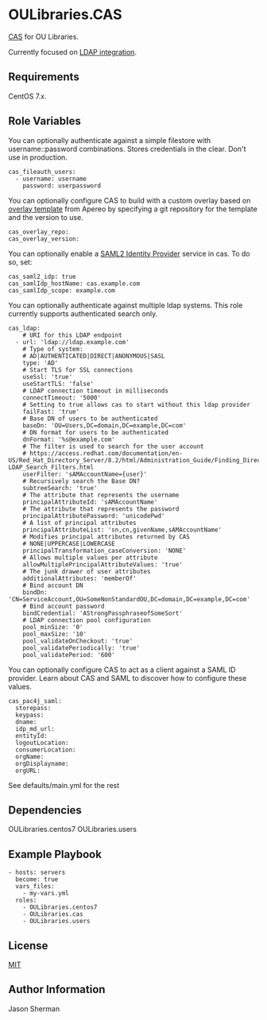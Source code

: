 OULibraries.CAS
=========

[CAS](https://apereo.github.io/cas/4.2.x/index.html) for OU Libraries.

Currently focused on [LDAP integration](https://apereo.github.io/cas/4.2.x/installation/LDAP-Authentication.html).

Requirements
------------

CentOS 7.x.

Role Variables
--------------
You can optionally authenticate against a simple filestore with username::password combinations. Stores credentials in the clear. Don't use in production.

```
cas_fileauth_users:
  - username: username
    password: userpassword
```

You can optionally configure CAS to build with a custom overlay based
on [overlay template](https://github.com/apereo/cas-overlay-template)
from Apereo by specifying a git repository for the template and the
version to use.

```
cas_overlay_repo: 
cas_overlay_version: 
```

You can optionally enable a [SAML2 Identity Provider](https://apereo.github.io/cas/5.0.x/installation/Configuring-SAML2-Authentication.html) service in cas.
To do so, set:
```
cas_saml2_idp: true
cas_samlIdp_hostName: cas.example.com
cas_samlIdp_scope: example.com
```



You can optionally authenticate against multiple ldap systems.  This role currently supports authenticated search only.

```
cas_ldap:
    # URI for this LDAP endpoint
  - url: 'ldap://ldap.example.com'
    # Type of system:
    # AD|AUTHENTICATED|DIRECT|ANONYMOUS|SASL
    type: 'AD'
    # Start TLS for SSL connections
    useSsl: 'true'
    useStartTLS: 'false'
    # LDAP connection timeout in milliseconds
    connectTimeout: '5000'
    # Setting to true allows cas to start without this ldap provider
    failFast: 'true'
    # Base DN of users to be authenticated
    baseDn: 'OU=Users,DC=domain,DC=example,DC=com'
    # DN format for users to be authenticated
    dnFormat: '%s@example.com'
    # The filter is used to search for the user account
    # https://access.redhat.com/documentation/en-US/Red_Hat_Directory_Server/8.2/html/Administration_Guide/Finding_Directory_Entries-LDAP_Search_Filters.html
    userFilter: 'sAMAccountName={user}'
    # Recursively search the Base DN?
    subtreeSearch: 'true'
    # The attribute that represents the username
    principalAttributeId: 'sAMAccountName'
    # The attribute that represents the password
    principalAttributePassword: 'unicodePwd'
    # A list of principal attributes
    principalAttributeList: 'sn,cn,givenName,sAMAccountName'
    # Modifies principal attributes returned by CAS
    # NONE|UPPERCASE|LOWERCASE
    principalTransformation_caseConversion: 'NONE'
    # Allows multiple values per attribute
    allowMultiplePrincipalAttributeValues: 'true'
    # The junk drawer of user attributes
    additionalAttributes: 'memberOf'
    # Bind account DN
    bindDn: 'CN=ServiceAccount,OU=SomeNonStandardOU,DC=domain,DC=example,DC=com'
    # Bind account password
    bindCredential: 'AStrongPassphraseofSomeSort'
    # LDAP connection pool configuration
    pool_minSize: '0'
    pool_maxSize: '10'
    pool_validateOnCheckout: 'true'
    pool_validatePeriodically: 'true'
    pool_validatePeriod: '600'
```

You can optionally configure CAS to act as a client against a SAML ID provider. Learn about CAS and SAML to discover how to configure these values.

```
cas_pac4j_saml:
  storepass:
  keypass:
  dname:
  idp_md_url:
  entityId:
  logoutLocation:
  consumerLocation:
  orgName:
  orgDisplayname:
  orgURL:
```

See defaults/main.yml for the rest

Dependencies
------------

OULibraries.centos7
OULibraries.users

Example Playbook
----------------

```
- hosts: servers
  become: true
  vars_files:
    - my-vars.yml
  roles:
    - OULibraries.centos7
    - OULibraries.cas
    - OULibraries.users
```

License
-------

[MIT](https://github.com/OULibraries/ansible-role-cas/blob/master/LICENSE)

Author Information
------------------

Jason Sherman
